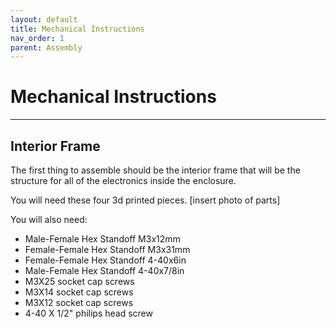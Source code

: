 ```yaml
---
layout: default
title: Mechanical Instructions
nav_order: 1
parent: Assembly
---
```


# Mechanical Instructions

---

## Interior Frame

The first thing to assemble should be the interior frame that will be the structure for all of the electronics inside the enclosure.

You will need these four 3d printed pieces.
[insert photo of parts]

You will also need:
- Male-Female Hex Standoff M3x12mm
- Female-Female Hex Standoff M3x31mm
- Female-Female Hex Standoff 4-40x6in
- Male-Female Hex Standoff 4-40x7/8in 
- M3X25 socket cap screws
- M3X14 socket cap screws
- M3X12 socket cap screws
- 4-40 X 1/2" philips head screw